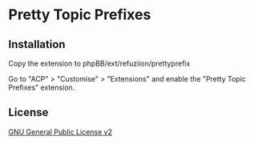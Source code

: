 # Pretty Topic Prefixes

## Installation

Copy the extension to phpBB/ext/refuziion/prettyprefix

Go to "ACP" > "Customise" > "Extensions" and enable the "Pretty Topic Prefixes" extension.

## License

[GNU General Public License v2](license.txt)
